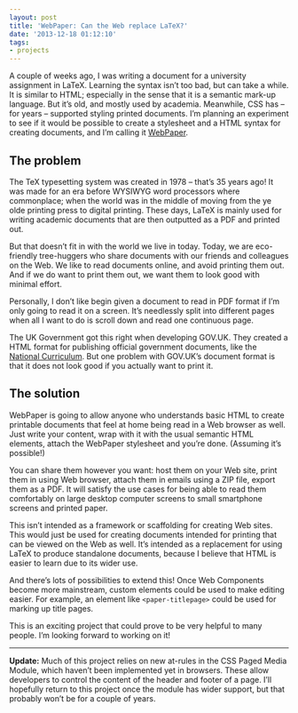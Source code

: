 ```yaml
---
layout: post
title: 'WebPaper: Can the Web replace LaTeX?'
date: '2013-12-18 01:12:10'
tags:
- projects
---
```


A couple of weeks ago, I was writing a document for a university assignment in LaTeX. Learning the syntax isn’t too bad, but can take a while. It is similar to HTML; especially in the sense that it is a semantic mark-up language. But it’s old, and mostly used by academia. Meanwhile, CSS has – for years – supported styling printed documents. I’m planning an experiment to see if it would be possible to create a stylesheet and a HTML syntax for creating documents, and I’m calling it [WebPaper](https://github.com/JoshTumath/web-paper).


## The problem

The TeX typesetting system was created in 1978 – that’s 35 years ago! It was made for an era before WYSIWYG word processors where commonplace; when the world was in the middle of moving from the ye olde printing press to digital printing. These days, LaTeX is mainly used for writing academic documents that are then outputted as a PDF and printed out.

But that doesn’t fit in with the world we live in today. Today, we are eco-friendly tree-huggers who share documents with our friends and colleagues on the Web. We like to read documents online, and avoid printing them out. And if we do want to print them out, we want them to look good with minimal effort.

Personally, I don’t like begin given a document to read in PDF format if I’m only going to read it on a screen. It’s needlessly split into different pages when all I want to do is scroll down and read one continuous page.

The UK Government got this right when developing GOV.UK. They created a HTML format for publishing official government documents, like the [National Curriculum](https://www.gov.uk/government/publications/national-curriculum-in-england-computing-programmes-of-study/national-curriculum-in-england-computing-programmes-of-study). But one problem with GOV.UK’s document format is that it does not look good if you actually want to print it.


## The solution

WebPaper is going to allow anyone who understands basic HTML to create printable documents that feel at home being read in a Web browser as well. Just write your content, wrap with it with the usual semantic HTML elements, attach the WebPaper stylesheet and you’re done. (Assuming it’s possible!)

You can share them however you want: host them on your Web site, print them in using Web browser, attach them in emails using a ZIP file, export them as a PDF. It will satisfy the use cases for being able to read them comfortably on large desktop computer screens to small smartphone screens and printed paper.

This isn’t intended as a framework or scaffolding for creating Web sites. This would just be used for creating documents intended for printing that can be viewed on the Web as well. It’s intended as a replacement for using LaTeX to produce standalone documents, because I believe that HTML is easier to learn due to its wider use.

And there’s lots of possibilities to extend this! Once Web Components become more mainstream, custom elements could be used to make editing easier. For example, an element like `<paper-titlepage>` could be used for marking up title pages.

This is an exciting project that could prove to be very helpful to many people. I’m looking forward to working on it!

- - - - - -

**Update:** Much of this project relies on new at-rules in the CSS Paged Media Module, which haven’t been implemented yet in browsers. These allow developers to control the content of the header and footer of a page. I’ll hopefully return to this project once the module has wider support, but that probably won’t be for a couple of years.


